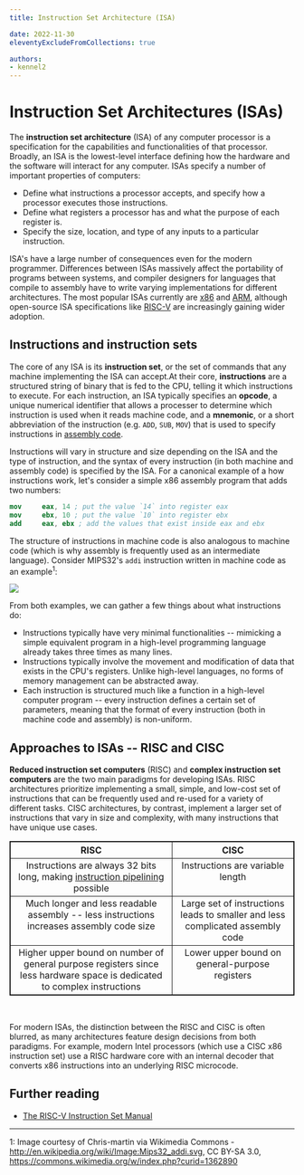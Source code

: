 ```yaml
---
title: Instruction Set Architecture (ISA)

date: 2022-11-30
eleventyExcludeFromCollections: true

authors:
- kennel2
---
```


<link rel="stylesheet" href="https://cdnjs.cloudflare.com/ajax/libs/prism-themes/1.9.0/prism-a11y-dark.min.css" integrity="sha512-bd1K4DEquIavX49RSZHIE0Ye6RFOVlGLhtGow9KDbLYqOd/ufhshkP0GoJoVR1jqj7FmOffvVIKuq1tcXlN9ZA==" crossorigin="anonymous" referrerpolicy="no-referrer" />

<head>
<style>
table {
  border: 1px solid;
}
th, td {
  border: 1px solid;
  vertical-align: top;
}
</style>
</head>

# Instruction Set Architectures (ISAs)

The **instruction set architecture** (ISA) of any computer processor is a specification for the capabilities and functionalities of that processor. Broadly, an ISA is the lowest-level interface defining how the hardware and the software will interact for any computer. ISAs specify a number of important properties of computers:

- Define what instructions a processor accepts, and specify how a processor executes those instructions.
- Define what registers a processor has and what the purpose of each register is.
- Specify the size, location, and type of any inputs to a particular instruction.

ISA's have a large number of consequences even for the modern programmer. Differences between ISAs massively affect the portability of programs between systems, and compiler designers for languages that compile to assembly have to write varying implementations for different architectures. The most popular ISAs currently are [x86](https://docs.microsoft.com/en-us/windows-hardware/drivers/debugger/x86-architecture) and [ARM](https://en.wikipedia.org/wiki/ARM_architecture_family), although open-source ISA specifications like [RISC-V](https://en.wikipedia.org/wiki/RISC-V) are increasingly gaining wider adoption.

## Instructions and instruction sets

The core of any ISA is its **instruction set**, or the set of commands that any machine implementing the ISA can accept.At their core, **instructions** are a structured string of binary that is fed to the CPU, telling it which instructions to execute. For each instruction, an ISA typically specifies an **opcode**, a unique numerical identifier that allows a processer to determine which instruction is used when it reads machine code, and a **mnemonic**, or a short abbreviation of the instruction (e.g. `ADD`, `SUB`, `MOV`) that is used to specify instructions in [assembly code](../assembly). 

Instructions will vary in structure and size depending on the ISA and the type of instruction, and the syntax of every instruction (in both machine and assembly code) is specified by the ISA. For a canonical example of a how instructions work, let's consider a simple x86 assembly program that adds two numbers:

```nasm
mov     eax, 14 ; put the value `14` into register eax
mov     ebx, 10 ; put the value `10` into register ebx
add     eax, ebx ; add the values that exist inside eax and ebx
```

The structure of instructions in machine code is also analogous to machine code (which is why assembly is frequently used as an intermediate language). Consider MIPS32's `addi` instruction written in machine code as an example<sup>1</sup>:

<img src="../static/isa/mips32instruction.png" style="max-width: 100%;" />


From both examples, we can gather a few things about what instructions do:
- Instructions typically have very minimal functionalities -- mimicking a simple equivalent program in a high-level programming language already takes three times as many lines.
- Instructions typically involve the movement and modification of data that exists in the CPU's registers. Unlike high-level languages, no forms of memory management can be abstracted away.
- Each instruction is structured much like a function in a high-level computer program -- every instruction defines a certain set of parameters, meaning that the format of every instruction (both in machine code and assembly) is non-uniform.

## Approaches to ISAs -- RISC and CISC

**Reduced instruction set computers** (RISC) and **complex instruction set computers** are the two main paradigms for developing ISAs. RISC architectures prioritize implementing a small, simple, and low-cost set of instructions that can be frequently used and re-used for a variety of different tasks. CISC architectures, by contrast, implement a larger set of instructions that vary in size and complexity, with many instructions that have unique use cases.

<table style="text-align:center">
  <tr><th>RISC</th><th>CISC</th></tr>
  <tr><td>Instructions are always 32 bits long, making <a href="https://cs.stanford.edu/people/eroberts/courses/soco/projects/risc/pipelining/index.html">instruction pipelining</a> possible</td><td>Instructions are variable length</td></tr>
  <tr><td>Much longer and less readable assembly -- less instructions increases assembly code size</td><td>Large set of instructions leads to smaller and less complicated assembly code</td></tr>
  <tr><td>Higher upper bound on number of general purpose registers since less hardware space is dedicated to complex instructions</td><td>Lower upper bound on general-purpose registers</td></tr>
</table>

<br>

For modern ISAs, the distinction between the RISC and CISC is often blurred, as many architectures feature design decisions from both paradigms. For example, modern Intel processors (which use a CISC x86 instruction set) use a RISC hardware core with an internal decoder that converts x86 instructions into an underlying RISC microcode.

## Further reading

- [The RISC-V Instruction Set Manual](https://riscv.org/wp-content/uploads/2017/05/riscv-spec-v2.2.pdf)

<hr format="solid">

1: Image courtesy of Chris-martin via Wikimedia Commons - http://en.wikipedia.org/wiki/Image:Mips32_addi.svg, CC BY-SA 3.0, https://commons.wikimedia.org/w/index.php?curid=1362890
